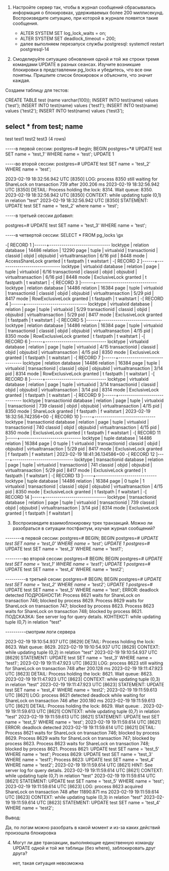 1) Настройте сервер так, чтобы в журнал сообщений сбрасывалась информация о блокировках, удерживаемых более 200 миллисекунд. Воспроизведите ситуацию, при которой в журнале появятся такие сообщения.

    - ALTER SYSTEM SET log_lock_waits = on;
    - ALTER SYSTEM SET deadlock_timeout = 200;
    - далее выполняем перезапуск службы postgresql:
      systemctl restart postgresql-14

2) Смоделируйте ситуацию обновления одной и той же строки тремя командами UPDATE в разных сеансах. Изучите возникшие блокировки в представлении pg_locks и убедитесь, что все они понятны. Пришлите список блокировок и объясните, что значит каждая.

Создаем таблицу для тестов:

CREATE TABLE test (name varchar(100));
INSERT INTO test(name) values ('test');
INSERT INTO test(name) values ('test1');
INSERT INTO test(name) values ('test2');
INSERT INTO test(name) values ('test3');


select * from test;
 name  
-------
 test
 test1
 test2
 test3
(4 rows)

-----в первой сессии:
postgres=# begin;
BEGIN
postgres=*# UPDATE test SET name = 'test_1' WHERE name = 'test';
UPDATE 1

-----во второй сессии:
postgres=# UPDATE test SET name = 'test_2' WHERE name = 'test';

2023-02-19 18:32:56.942 UTC [8350] LOG:  process 8350 still waiting for ShareLock on transaction 739 after 200.206 ms
2023-02-19 18:32:56.942 UTC [8350] DETAIL:  Process holding the lock: 8314. Wait queue: 8350.
2023-02-19 18:32:56.942 UTC [8350] CONTEXT:  while updating tuple (0,1) in relation "test"
2023-02-19 18:32:56.942 UTC [8350] STATEMENT:  UPDATE test SET name = 'test_2' where name = 'test';

-----в третьей сессии добавил:

postgres=# UPDATE test SET name = 'test_3' WHERE name = 'test';

-----в четвертой сессии:
SELECT * FROM pg_locks \gx

-[ RECORD 1 ]------+------------------------------
locktype           | relation
database           | 14486
relation           | 12290
page               | 
tuple              | 
virtualxid         | 
transactionid      | 
classid            | 
objid              | 
objsubid           | 
virtualtransaction | 6/16
pid                | 8448
mode               | AccessShareLock
granted            | t
fastpath           | t
waitstart          | 
-[ RECORD 2 ]------+------------------------------
locktype           | virtualxid
database           | 
relation           | 
page               | 
tuple              | 
virtualxid         | 6/16
transactionid      | 
classid            | 
objid              | 
objsubid           | 
virtualtransaction | 6/16
pid                | 8448
mode               | ExclusiveLock
granted            | t
fastpath           | t
waitstart          | 
-[ RECORD 3 ]------+------------------------------
locktype           | relation
database           | 14486
relation           | 16384
page               | 
tuple              | 
virtualxid         | 
transactionid      | 
classid            | 
objid              | 
objsubid           | 
virtualtransaction | 5/29
pid                | 8417
mode               | RowExclusiveLock
granted            | t
fastpath           | t
waitstart          | 
-[ RECORD 4 ]------+------------------------------
locktype           | virtualxid
database           | 
relation           | 
page               | 
tuple              | 
virtualxid         | 5/29
transactionid      | 
classid            | 
objid              | 
objsubid           | 
virtualtransaction | 5/29
pid                | 8417
mode               | ExclusiveLock
granted            | t
fastpath           | t
waitstart          | 
-[ RECORD 5 ]------+------------------------------
locktype           | relation
database           | 14486
relation           | 16384
page               | 
tuple              | 
virtualxid         | 
transactionid      | 
classid            | 
objid              | 
objsubid           | 
virtualtransaction | 4/15
pid                | 8350
mode               | RowExclusiveLock
granted            | t
fastpath           | t
waitstart          | 
-[ RECORD 6 ]------+------------------------------
locktype           | virtualxid
database           | 
relation           | 
page               | 
tuple              | 
virtualxid         | 4/15
transactionid      | 
classid            | 
objid              | 
objsubid           | 
virtualtransaction | 4/15
pid                | 8350
mode               | ExclusiveLock
granted            | t
fastpath           | t
waitstart          | 
-[ RECORD 7 ]------+------------------------------
locktype           | relation
database           | 14486
relation           | 16384
page               | 
tuple              | 
virtualxid         | 
transactionid      | 
classid            | 
objid              | 
objsubid           | 
virtualtransaction | 3/14
pid                | 8314
mode               | RowExclusiveLock
granted            | t
fastpath           | t
waitstart          | 
-[ RECORD 8 ]------+------------------------------
locktype           | virtualxid
database           | 
relation           | 
page               | 
tuple              | 
virtualxid         | 3/14
transactionid      | 
classid            | 
objid              | 
objsubid           | 
virtualtransaction | 3/14
pid                | 8314
mode               | ExclusiveLock
granted            | t
fastpath           | t
waitstart          | 
-[ RECORD 9 ]------+------------------------------
locktype           | transactionid
database           | 
relation           | 
page               | 
tuple              | 
virtualxid         | 
transactionid      | 739
classid            | 
objid              | 
objsubid           | 
virtualtransaction | 4/15
pid                | 8350
mode               | ShareLock
granted            | f
fastpath           | f
waitstart          | 2023-02-19 18:32:56.742356+00
-[ RECORD 10 ]-----+------------------------------
locktype           | transactionid
database           | 
relation           | 
page               | 
tuple              | 
virtualxid         | 
transactionid      | 740
classid            | 
objid              | 
objsubid           | 
virtualtransaction | 4/15
pid                | 8350
mode               | ExclusiveLock
granted            | t
fastpath           | f
waitstart          | 
-[ RECORD 11 ]-----+------------------------------
locktype           | tuple
database           | 14486
relation           | 16384
page               | 0
tuple              | 1
virtualxid         | 
transactionid      | 
classid            | 
objid              | 
objsubid           | 
virtualtransaction | 5/29
pid                | 8417
mode               | ExclusiveLock
granted            | f
fastpath           | f
waitstart          | 2023-02-19 18:41:36.134586+00
-[ RECORD 12 ]-----+------------------------------
locktype           | transactionid
database           | 
relation           | 
page               | 
tuple              | 
virtualxid         | 
transactionid      | 741
classid            | 
objid              | 
objsubid           | 
virtualtransaction | 5/29
pid                | 8417
mode               | ExclusiveLock
granted            | t
fastpath           | f
waitstart          | 
-[ RECORD 13 ]-----+------------------------------
locktype           | tuple
database           | 14486
relation           | 16384
page               | 0
tuple              | 1
virtualxid         | 
transactionid      | 
classid            | 
objid              | 
objsubid           | 
virtualtransaction | 4/15
pid                | 8350
mode               | ExclusiveLock
granted            | t
fastpath           | f
waitstart          | 
-[ RECORD 14 ]-----+------------------------------
locktype           | transactionid
database           | 
relation           | 
page               | 
tuple              | 
virtualxid         | 
transactionid      | 739
classid            | 
objid              | 
objsubid           | 
virtualtransaction | 3/14
pid                | 8314
mode               | ExclusiveLock
granted            | t
fastpath           | f
waitstart          | 



3) Воспроизведите взаимоблокировку трех транзакций. Можно ли разобраться в ситуации постфактум, изучая журнал сообщений?

--------в первой сессии:
postgres=# BEGIN;
BEGIN
postgres=*# UPDATE test SET name = 'test_0' WHERE name = 'test';
UPDATE 1
postgres=*# UPDATE test SET name = 'test_3' WHERE name = 'test1';

---------во второй сессии:
postgres=# BEGIN;
BEGIN
postgres=*# UPDATE test SET name = 'test_1' WHERE name = 'test1';
UPDATE 1
postgres=*# UPDATE test SET name = 'test_4' WHERE name = 'test2';

----------в третьей сесии:
postgres=# BEGIN;
BEGIN
postgres=*# UPDATE test SET name = 'test_2' WHERE name = 'test2';
UPDATE 1
postgres=*# UPDATE test SET name = 'test_5' WHERE name = 'test';
ERROR:  deadlock detected
ПОДРОБНОСТИ:  Process 8621 waits for ShareLock on transaction 746; blocked by process 8629.
Process 8629 waits for ShareLock on transaction 747; blocked by process 8623.
Process 8623 waits for ShareLock on transaction 748; blocked by process 8621.
ПОДСКАЗКА:  See server log for query details.
КОНТЕКСТ:  while updating tuple (0,7) in relation "test"


----------смотрим логи сервера

2023-02-19 19:10:54.937 UTC [8629] DETAIL:  Process holding the lock: 8623. Wait queue: 8629.
2023-02-19 19:10:54.937 UTC [8629] CONTEXT:  while updating tuple (0,2) in relation "test"
2023-02-19 19:10:54.937 UTC [8629] STATEMENT:  UPDATE test SET name = 'test_3' WHERE name = 'test1';
2023-02-19 19:11:47.923 UTC [8623] LOG:  process 8623 still waiting for ShareLock on transaction 748 after 200.128 ms
2023-02-19 19:11:47.923 UTC [8623] DETAIL:  Process holding the lock: 8621. Wait queue: 8623.
2023-02-19 19:11:47.923 UTC [8623] CONTEXT:  while updating tuple (0,3) in relation "test"
2023-02-19 19:11:47.923 UTC [8623] STATEMENT:  UPDATE test SET name = 'test_4' WHERE name = 'test2';
2023-02-19 19:11:59.613 UTC [8621] LOG:  process 8621 detected deadlock while waiting for ShareLock on transaction 746 after 200.180 ms
2023-02-19 19:11:59.613 UTC [8621] DETAIL:  Process holding the lock: 8629. Wait queue: .
2023-02-19 19:11:59.613 UTC [8621] CONTEXT:  while updating tuple (0,7) in relation "test"
2023-02-19 19:11:59.613 UTC [8621] STATEMENT:  UPDATE test SET name = 'test_5' WHERE name = 'test';
2023-02-19 19:11:59.614 UTC [8621] ERROR:  deadlock detected
2023-02-19 19:11:59.614 UTC [8621] DETAIL:  Process 8621 waits for ShareLock on transaction 746; blocked by process 8629.
	Process 8629 waits for ShareLock on transaction 747; blocked by process 8623.
	Process 8623 waits for ShareLock on transaction 748; blocked by process 8621.
	Process 8621: UPDATE test SET name = 'test_5' WHERE name = 'test';
	Process 8629: UPDATE test SET name = 'test_3' WHERE name = 'test1';
	Process 8623: UPDATE test SET name = 'test_4' WHERE name = 'test2';
2023-02-19 19:11:59.614 UTC [8621] HINT:  See server log for query details.
2023-02-19 19:11:59.614 UTC [8621] CONTEXT:  while updating tuple (0,7) in relation "test"
2023-02-19 19:11:59.614 UTC [8621] STATEMENT:  UPDATE test SET name = 'test_5' WHERE name = 'test';
2023-02-19 19:11:59.614 UTC [8623] LOG:  process 8623 acquired ShareLock on transaction 748 after 11890.871 ms
2023-02-19 19:11:59.614 UTC [8623] CONTEXT:  while updating tuple (0,3) in relation "test"
2023-02-19 19:11:59.614 UTC [8623] STATEMENT:  UPDATE test SET name = 'test_4' WHERE name = 'test2';

Вывод:

Да, по логам можно разобрать в какой момент и из-за каких действий произошла блокировка


4) Могут ли две транзакции, выполняющие единственную команду UPDATE одной и той же таблицы (без where), заблокировать друг друга?

    нет, такая ситуация невозможна
